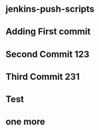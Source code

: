 # jenkins-push-scripts
# Adding First commit
# Second Commit 123
# Third Commit 231
# Test
# one more
